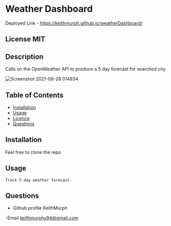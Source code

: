 
#  Weather Dashboard

Deployed Link - https://keithmurph.github.io/weatherDashboard/

 ## License  MIT


 ## Description
 
Calls on the OpenWeather API to produce a 5 day forecast for searched city

![Screenshot 2021-08-28 014834](https://user-images.githubusercontent.com/85463607/131212444-ef52cdeb-9c18-49e4-b5a9-c7ae60a5805c.png)


 ## Table of Contents
 - [Installation](#howToInstall)
 - [Usage](#usage)
 - [Licence](#license)
 - [Questions](#questions)

 ## Installation
 Feel free to clone the repo 

 ## Usage
 
    Track 5 day weather forecast. 
  
  

 ## Questions

 - Github profile
  KeithMurph

  -Email
  keithmurphy94@gmail.com
